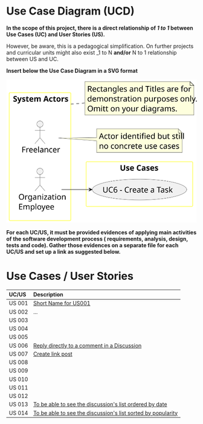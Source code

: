 # Use Case Diagram (UCD)

**In the scope of this project, there is a direct relationship of _1 to 1_ between Use Cases (UC) and User Stories (US).**

However, be aware, this is a pedagogical simplification. On further projects and curricular units might also exist _1 to
N **and/or** N to 1 relationship between US and UC.

**Insert below the Use Case Diagram in a SVG format**

![Use Case Diagram](svg/use-case-diagram.svg)

**For each UC/US, it must be provided evidences of applying main activities of the software development process (
requirements, analysis, design, tests and code). Gather those evidences on a separate file for each UC/US and set up a
link as suggested below.**

# Use Cases / User Stories

| UC/US  | Description                                   |                   
|:-------|:----------------------------------------------|
| US 001 | [Short Name for US001](../../us001/Readme.md) |
| US 002 | ...                                           |
| US 003 | []()          |
| US 004 | []()          |
| US 005 | []()          |
| US 006 | [Reply directly to a comment in a Discussion](../../us006/Readme.md)          |
| US 007 | [Create link post](../../us007/readme.md)          |
| US 008 | []()          |
| US 009 | []()          |
| US 010 | []()          |
| US 011 | []()          |
| US 012 | []()          |
| US 013 | [To be able to see the discussion's list ordered by date](../../us013/readme.md)          |
| US 014 | [To be able to see the discussion's list sorted by popularity](../../us014/readme.md)          |